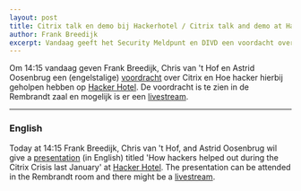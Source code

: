 ```yaml
---
layout: post
title: Citrix talk en demo bij Hackerhotel / Citrix talk and demo at Hackerhotel
author: Frank Breedijk
excerpt: Vandaag geeft het Security Meldpunt en DIVD een voordacht over o.a. CItrix bij Hacker Hotel / Today the Security Hotline and DIVD will present at Hacker Hotel
---
```


Om 14:15 vandaag geven Frank Breedijk, Chris van 't Hof en Astrid Oosenbrug een (engelstalige) [voordracht](https://hackerhotel.nl/index.php/timetable/event/divd/) over Citrix en Hoe hacker hierbij geholpen hebben op [Hacker Hotel](https://www.hackerhotel.nl). De voordracht is te zien in de Rembrandt zaal en mogelijk is er een [livestream](https://www.youtube.com/channel/UC0p34ICRgFw16Pqe-KKW49A).

<hr>

### English

Today at 14:15 Frank Breedijk, Chris van 't Hof, and Astrid Oosenbrug wil give a [presentation](https://hackerhotel.nl/index.php/timetable/event/divd/) (in English) titled 'How hackers helped out during the Citrix Crisis last January' at [Hacker Hotel](https://www.hackerhotel.nl). The presentation can be attended in the Rembrandt room and there might be a [livestream](https://www.youtube.com/channel/UC0p34ICRgFw16Pqe-KKW49A).
